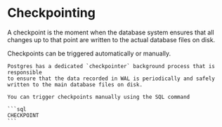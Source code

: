 # Checkpointing

A checkpoint is the moment when the database system ensures that all changes up to that point are written to the actual database files on disk.

Checkpoints can be triggered automatically or manually.

~~~admonish example title="Postgres"
Postgres has a dedicated `checkpointer` background process that is responsible
to ensure that the data recorded in WAL is periodically and safely written to the main database files on disk.

You can trigger checkpoints manually using the SQL command

```sql
CHECKPOINT
```
~~~
